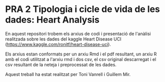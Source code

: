 # PRA 2 Tipologia i cicle de vida de les dades: Heart Analysis  
En aquest repositori trobem els arxius de codi i presentació de l'anàlisi realitzada sobre les dades del kaggle Heart Disease UCI (https://www.kaggle.com/ronitf/heart-disease-uci).

Els arxius estan conformats per un arxiu Rmd i el pdf resultant, un arxiu R amb el codi utilitzat a l'arxiu rmd i dos csv, el csv original descarregat i el csv resultant de la neteja i preprocessat de les dades.

Aquest treball ha estat realitzat per Toni Vanrell i Guillem Mir.
